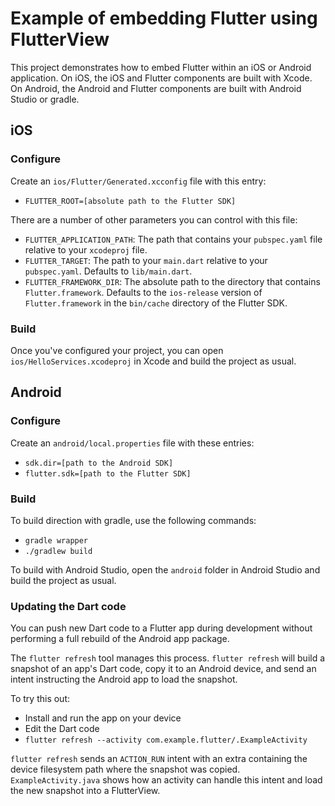 # Example of embedding Flutter using FlutterView

This project demonstrates how to embed Flutter within an iOS or Android
application. On iOS, the iOS and Flutter components are built with Xcode. On
Android, the Android and Flutter components are built with Android Studio or
gradle.

## iOS

### Configure

Create an `ios/Flutter/Generated.xcconfig` file with this entry:

 * `FLUTTER_ROOT=[absolute path to the Flutter SDK]`

There are a number of other parameters you can control with this file:

 * `FLUTTER_APPLICATION_PATH`: The path that contains your `pubspec.yaml` file
   relative to your `xcodeproj` file.
 * `FLUTTER_TARGET`: The path to your `main.dart` relative to your
   `pubspec.yaml`. Defaults to `lib/main.dart`.
 * `FLUTTER_FRAMEWORK_DIR`: The absolute path to the directory that contains
   `Flutter.framework`. Defaults to the `ios-release` version of
   `Flutter.framework` in the `bin/cache` directory of the Flutter SDK.

### Build

Once you've configured your project, you can open `ios/HelloServices.xcodeproj`
in Xcode and build the project as usual.

## Android

### Configure

Create an `android/local.properties` file with these entries:

 * `sdk.dir=[path to the Android SDK]`
 * `flutter.sdk=[path to the Flutter SDK]`

### Build

To build direction with gradle, use the following commands:

 * `gradle wrapper`
 * `./gradlew build`

To build with Android Studio, open the `android` folder in Android Studio and
build the project as usual.

### Updating the Dart code

You can push new Dart code to a Flutter app during development without performing
a full rebuild of the Android app package.

The `flutter refresh` tool manages this process.  `flutter refresh` will build
a snapshot of an app's Dart code, copy it to an Android device, and send an
intent instructing the Android app to load the snapshot.

To try this out:

 * Install and run the app on your device
 * Edit the Dart code
 * `flutter refresh --activity com.example.flutter/.ExampleActivity`

`flutter refresh` sends an `ACTION_RUN` intent with an extra containing the
device filesystem path where the snapshot was copied. `ExampleActivity.java`
shows how an activity can handle this intent and load the new snapshot into
a FlutterView.
